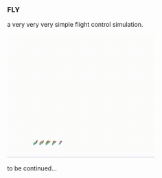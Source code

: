 ### FLY

a very very very simple flight control simulation.

![打上心花](./data/docs/打上心花.gif)

to be continued...
